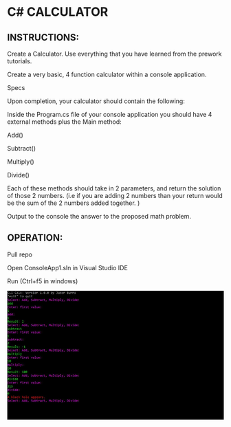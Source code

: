# C# CALCULATOR

## INSTRUCTIONS:

Create a Calculator. Use everything that you have learned from the prework tutorials.

Create a very basic, 4 function calculator within a console application.

Specs

Upon completion, your calculator should contain the following:

Inside the Program.cs file of your console application you should have 4 external methods plus the Main method:

Add()

Subtract()

Multiply()

Divide()

Each of these methods should take in 2 parameters, and return the solution of those 2 numbers. (i.e if you are adding 2 numbers than your return would be the sum of the 2 numbers added together. )

Output to the console the answer to the proposed math problem.

## OPERATION:

Pull repo

Open ConsoleApp1.sln in Visual Studio IDE

Run (Ctrl+f5 in windows)

![Capture](https://github.com/jasonb315/Calculator/blob/master/assets/Capture.JPG)

